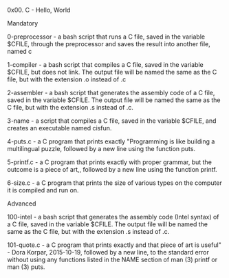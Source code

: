 0x00. C - Hello, World

Mandatory

0-preprocessor - a bash script that runs a C file, saved in the variable $CFILE, through the preprocessor and saves the result into another file, named c

1-compiler - a bash script that compiles a C file, saved in the variable $CFILE, but does not link. The output file will be named the same as the C file, but with the extension .o instead of .c

2-assembler - a bash script that generates the assembly code of a C file, saved in the variable $CFILE. The output file will be named the same as the C file, but with the extension .s instead of .c.

3-name - a script that compiles a C file, saved in the variable $CFILE, and creates an executable named cisfun.

4-puts.c - a C program that prints exactly "Programming is like building a multilingual puzzle, followed by a new line using the function puts.

5-printf.c - a C program that prints exactly with proper grammar, but the outcome is a piece of art,, followed by a new line using the function printf.

6-size.c - a C program that prints the size of various types on the computer it is compiled and run on.

Advanced

100-intel - a bash script that generates the assembly code (Intel syntax) of a C file, saved in the variable $CFILE. The output file will be named the same as the C file, but with the extension .s instead of .c.

101-quote.c - a C program that prints exactly and that piece of art is useful" - Dora Korpar, 2015-10-19, followed by a new line, to the standard error without using any functions listed in the NAME section of man (3) printf or man (3) puts.